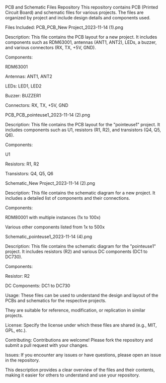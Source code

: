PCB and Schematic Files Repository
This repository contains PCB (Printed Circuit Board) and schematic files for various projects. The files are organized by project and include design details and components used.

Files Included:
PCB_PCB_New Project_2023-11-14 (1).png

Description: This file contains the PCB layout for a new project. It includes components such as RDM63001, antennas (ANT1, ANT2), LEDs, a buzzer, and various connectors (RX, TX, +5V, GND).

Components:

RDM63001

Antennas: ANT1, ANT2

LEDs: LED1, LED2

Buzzer: BUZZER1

Connectors: RX, TX, +5V, GND

PCB_PCB_pointeuse1_2023-11-14 (2).png

Description: This file contains the PCB layout for the "pointeuse1" project. It includes components such as U1, resistors (R1, R2), and transistors (Q4, Q5, Q6).

Components:

U1

Resistors: R1, R2

Transistors: Q4, Q5, Q6

Schematic_New Project_2023-11-14 (2).png

Description: This file contains the schematic diagram for a new project. It includes a detailed list of components and their connections.

Components:

RDM80001 with multiple instances (1x to 100x)

Various other components listed from 1x to 500x

Schematic_pointeuse1_2023-11-14 (4).png

Description: This file contains the schematic diagram for the "pointeuse1" project. It includes resistors (R2) and various DC components (DC1 to DC730).

Components:

Resistor: R2

DC Components: DC1 to DC730

Usage:
These files can be used to understand the design and layout of the PCBs and schematics for the respective projects.

They are suitable for reference, modification, or replication in similar projects.

License:
Specify the license under which these files are shared (e.g., MIT, GPL, etc.).

Contributing:
Contributions are welcome! Please fork the repository and submit a pull request with your changes.

Issues:
If you encounter any issues or have questions, please open an issue in the repository.

This description provides a clear overview of the files and their contents, making it easier for others to understand and use your repository.
